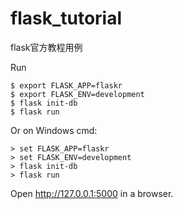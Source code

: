 # flask_tutorial
flask官方教程用例

Run
```
$ export FLASK_APP=flaskr
$ export FLASK_ENV=development
$ flask init-db
$ flask run
```
Or on Windows cmd:

```
> set FLASK_APP=flaskr
> set FLASK_ENV=development
> flask init-db
> flask run
```
Open http://127.0.0.1:5000 in a browser.